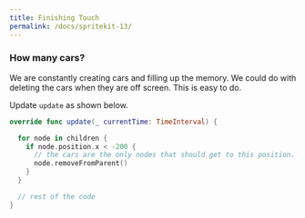```yaml
---
title: Finishing Touch
permalink: /docs/spritekit-13/
---
```


### How many cars?

We are constantly creating cars and filling up the memory. We could do with deleting the cars when they are off screen. This is easy to do.  

Update `update` as shown below.  

```swift
override func update(_ currentTime: TimeInterval) {

  for node in children {
    if node.position.x < -200 {
      // the cars are the only nodes that should get to this position.
      node.removeFromParent()
    }
  }

  // rest of the code
}
```